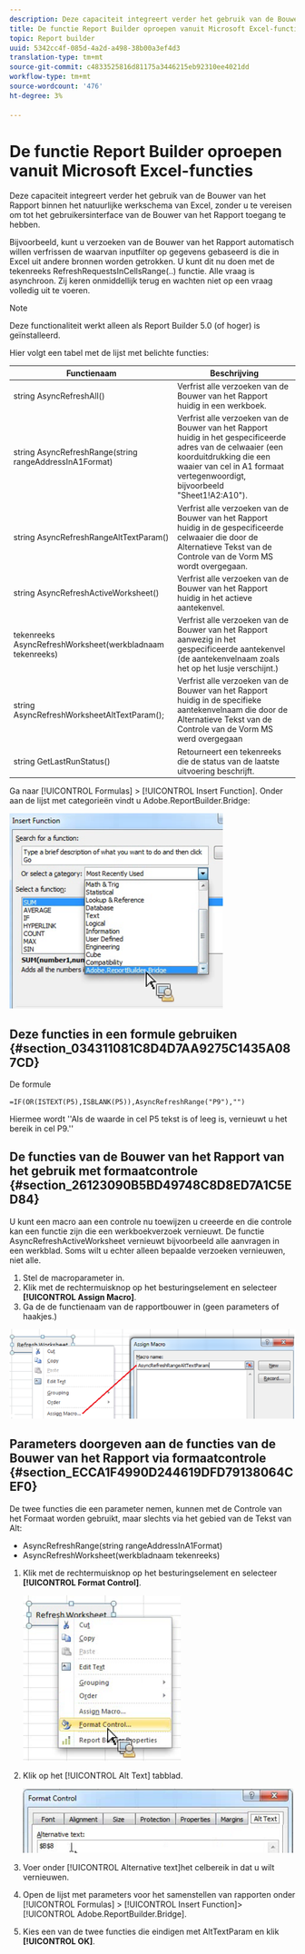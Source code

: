 ```yaml
---
description: Deze capaciteit integreert verder het gebruik van de Bouwer van het Rapport binnen het natuurlijke werkschema van Excel, zonder u te vereisen om tot het gebruikersinterface van de Bouwer van het Rapport toegang te hebben.
title: De functie Report Builder oproepen vanuit Microsoft Excel-functies
topic: Report builder
uuid: 5342cc4f-085d-4a2d-a498-38b00a3ef4d3
translation-type: tm+mt
source-git-commit: c4833525816d81175a3446215eb92310ee4021dd
workflow-type: tm+mt
source-wordcount: '476'
ht-degree: 3%

---
```



# De functie Report Builder oproepen vanuit Microsoft Excel-functies

Deze capaciteit integreert verder het gebruik van de Bouwer van het Rapport binnen het natuurlijke werkschema van Excel, zonder u te vereisen om tot het gebruikersinterface van de Bouwer van het Rapport toegang te hebben.

Bijvoorbeeld, kunt u verzoeken van de Bouwer van het Rapport automatisch willen verfrissen de waarvan inputfilter op gegevens gebaseerd is die in Excel uit andere bronnen worden getrokken. U kunt dit nu doen met de tekenreeks RefreshRequestsInCellsRange(..) functie. Alle vraag is asynchroon. Zij keren onmiddellijk terug en wachten niet op een vraag volledig uit te voeren.

>[!NOTE]
>
>Deze functionaliteit werkt alleen als Report Builder 5.0 (of hoger) is geïnstalleerd.

Hier volgt een tabel met de lijst met belichte functies:

| Functienaam | Beschrijving |
|---|---|
| string AsyncRefreshAll() | Verfrist alle verzoeken van de Bouwer van het Rapport huidig in een werkboek. |
| string AsyncRefreshRange(string rangeAddressInA1Format) | Verfrist alle verzoeken van de Bouwer van het Rapport huidig in het gespecificeerde adres van de celwaaier (een koorduitdrukking die een waaier van cel in A1 formaat vertegenwoordigt, bijvoorbeeld &quot;Sheet1!A2:A10&quot;). |
| string AsyncRefreshRangeAltTextParam() | Verfrist alle verzoeken van de Bouwer van het Rapport huidig in de gespecificeerde celwaaier die door de Alternatieve Tekst van de Controle van de Vorm MS wordt overgegaan. |
| string AsyncRefreshActiveWorksheet() | Verfrist alle verzoeken van de Bouwer van het Rapport huidig in het actieve aantekenvel. |
| tekenreeks AsyncRefreshWorksheet(werkbladnaam tekenreeks) | Verfrist alle verzoeken van de Bouwer van het Rapport aanwezig in het gespecificeerde aantekenvel (de aantekenvelnaam zoals het op het lusje verschijnt.) |
| string AsyncRefreshWorksheetAltTextParam(); | Verfrist alle verzoeken van de Bouwer van het Rapport huidig in de specifieke aantekenvelnaam die door de Alternatieve Tekst van de Controle van de Vorm MS werd overgegaan |
| string GetLastRunStatus() | Retourneert een tekenreeks die de status van de laatste uitvoering beschrijft. |

Ga naar [!UICONTROL Formulas] > [!UICONTROL Insert Function]. Onder aan de lijst met categorieën vindt u Adobe.ReportBuilder.Bridge:

![](assets/arb_functions.png)

## Deze functies in een formule gebruiken {#section_034311081C8D4D7AA9275C1435A087CD}

De formule

```
=IF(OR(ISTEXT(P5),ISBLANK(P5)),AsyncRefreshRange("P9"),"")
```

Hiermee wordt &#39;&#39;Als de waarde in cel P5 tekst is of leeg is, vernieuwt u het bereik in cel P9.&#39;&#39;

## De functies van de Bouwer van het Rapport van het gebruik met formaatcontrole {#section_26123090B5BD49748C8D8ED7A1C5ED84}

U kunt een macro aan een controle nu toewijzen u creeerde en die controle kan een functie zijn die een werkboekverzoek vernieuwt. De functie AsyncRefreshActiveWorksheet vernieuwt bijvoorbeeld alle aanvragen in een werkblad. Soms wilt u echter alleen bepaalde verzoeken vernieuwen, niet alle.

1. Stel de macroparameter in.
1. Klik met de rechtermuisknop op het besturingselement en selecteer **[!UICONTROL Assign Macro]**.
1. Ga de de functienaam van de rapportbouwer in (geen parameters of haakjes.)

![](assets/assign_macro.png)

## Parameters doorgeven aan de functies van de Bouwer van het Rapport via formaatcontrole {#section_ECCA1F4990D244619DFD79138064CEF0}

De twee functies die een parameter nemen, kunnen met de Controle van het Formaat worden gebruikt, maar slechts via het gebied van de Tekst van Alt:

* AsyncRefreshRange(string rangeAddressInA1Format)
* AsyncRefreshWorksheet(werkbladnaam tekenreeks)

1. Klik met de rechtermuisknop op het besturingselement en selecteer **[!UICONTROL Format Control]**.

   ![](assets/format_control.png)

1. Klik op het [!UICONTROL Alt Text] tabblad.

   ![](assets/alt_text.png)

1. Voer onder [!UICONTROL Alternative text]het celbereik in dat u wilt vernieuwen.
1. Open de lijst met parameters voor het samenstellen van rapporten onder [!UICONTROL Formulas] > [!UICONTROL Insert Function]> [!UICONTROL Adobe.ReportBuilder.Bridge].

1. Kies een van de twee functies die eindigen met AltTextParam en klik **[!UICONTROL OK]**.


